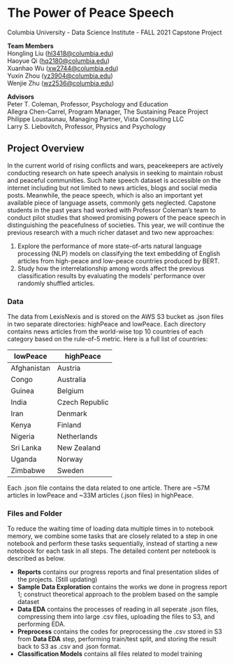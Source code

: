 # The Power of Peace Speech

Columbia University - Data Science Institute - FALL 2021 Capstone Project

**Team Members**<br>
Hongling Liu (hl3418@columbia.edu)<br>
Haoyue Qi (hq2180@columbia.edu)<br>
Xuanhao Wu (xw2744@columbia.edu)<br>
Yuxin Zhou (yz3904@columbia.edu)<br>
Wenjie Zhu (wz2536@columbia.edu)

**Advisors**\
Peter T. Coleman, Professor, Psychology and Education<br>
Allegra Chen-Carrel, Program Manager, The Sustaining Peace Project<br>
Philippe Loustaunau, Managing Partner, Vista Consulting LLC<br>
Larry S. Liebovitch, Professor, Physics and Psychology


## Project Overview

In the current world of rising conflicts and wars, peacekeepers are actively conducting research on hate speech analysis in seeking to maintain robust and peaceful communities. Such hate speech dataset is accessible on the internet including but not limited to news articles, blogs and social media posts. Meanwhile, the peace speech, which is also an important yet available piece of language assets, commonly gets neglected. Capstone students in the past years had worked with Professor Coleman’s team to conduct pilot studies that showed promising powers of the peace speech in distinguishing the peacefulness of societies. This year, we will continue the previous research with a much richer dataset and two new approaches:

1) Explore the performance of more state-of-arts natural language processing (NLP) models on classifying the text embedding of English articles from high-peace and low-peace countries produced by BERT.
2) Study how the interrelationship among words affect the previous classification results by evaluating the models’ performance over randomly shuffled articles.

### Data
The data from LexisNexis and is stored on the AWS S3 bucket as .json files in two separate directories: highPeace and lowPeace. Each directory contains news articles from the world-wise top 10 countries of each category based on the rule-of-5 metric. Here is a full list of countries: 

lowPeace | highPeace |
--------- | --------- |
Afghanistan| Austria |
Congo| Australia | 
Guinea | Belgium |
India | Czech Republic |
Iran | Denmark |
Kenya | Finland |
Nigeria | Netherlands |
Sri Lanka | New Zealand |
Uganda | Norway |
Zimbabwe | Sweden |

Each .json file contains the data related to one article. There are ~57M articles in lowPeace and ~33M articles (.json files) in highPeace.

### Files and Folder
To reduce the waiting time of loading data multiple times in to notebook memory, we combine some tasks that are closely related to a step in one notebook and perform these tasks sequentially, instead of starting a new notebook for each task in all steps. The detailed content per notebook is described as below.

- **Reports** contains our progress reports and final presentation slides of the projects. (Still updating)
- **Sample Data Exploration** contains the works we done in progress report 1; construct theoretical approach to the problem based on the sample dataset
- **Data EDA** contains the processes of reading in all seperate .json files, compressing them into large .csv files, uploading the files to S3, and performing EDA.
- **Preprocess** contains the codes for preprocessing the .csv stored in S3 from **Data EDA** step, performing train/test split, and storing the result back to S3 as .csv and .json format.
- **Classification Models** contains all files related to model training
